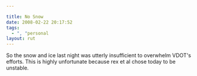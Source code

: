```yaml
---

title: No Snow
date: 2008-02-22 20:17:52
tags:
  - ", "personal
layout: rut
---
```


So the snow and ice last night was utterly insufficient to overwhelm VDOT's efforts.  This is highly unfortunate because rex et al chose today to be unstable. 

